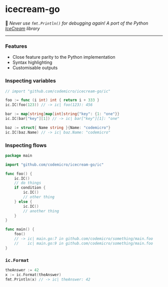 # icecream-go

🍦 *Never use `fmt.Println()` for debugging again! A port of the Python [IceCream](https://github.com/gruns/icecream) library*

---

### Features

* Close feature parity to the Python implementation
* Syntax highlighting
* Customisable outputs

### Inspecting variables

```go
// import "github.com/codemicro/icecream-go/ic"

foo := func (i int) int { return i + 333 }
ic.IC(foo(123)) // -> ic| foo(123): 456

bar := map[string]map[int]string{"key": {1: "one"}}
ic.IC(bar["key"][1]) // -> ic| bar["key"][1]: "one"

baz := struct{ Name string }{Name: "codemicro"}
ic.IC(baz.Name) // -> ic| baz.Name: "codemicro"
```

### Inspecting flows

```go
package main

import "github.com/codemicro/icecream-go/ic"

func foo() {
    ic.IC()
    // do things
    if condition {
        ic.IC() 
        // other thing 
    } else {
        ic.IC()
        // another thing
    }
}

func main() {
    foo()
    // -> ic| main.go:7 in github.com/codemicro/something/main.foo
    //    ic| main.go:9 in github.com/codemicro/something/main.foo
}
``` 

### `ic.Format`

```go
theAnswer := 42
x := ic.Format(theAnswer)
fmt.Println(x) // -> ic| theAnswer: 42
```
